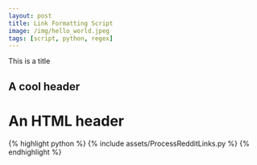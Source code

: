 ```yaml
---
layout: post
title: Link Formatting Script
image: /img/hello_world.jpeg
tags: [script, python, regex]
---
```


This is a title
## A cool header

<h1>An HTML header</h1>

{% highlight python %}
{% include assets/ProcessRedditLinks.py %}
{% endhighlight %}
